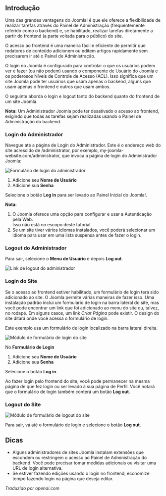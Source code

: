 <!-- Filename: J4.x:Logging_in_to_Joomla / Display title: Fazendo login no Joomla -->

## Introdução

Uma das grandes vantagens do Joomla! é que ele oferece a flexibilidade de realizar tarefas através do Painel de Administração (frequentemente referido como o backend) e, se habilitado, realizar tarefas diretamente a partir do frontend (a parte voltada para o público) do site.

O acesso ao frontend é uma maneira fácil e eficiente de permitir que redatores de conteúdo adicionem ou editem artigos rapidamente sem precisarem ir até o Painel de Administração.

O login no Joomla é configurado para controlar o que os usuários podem ver e fazer (ou não podem) usando o componente de Usuário do Joomla e os poderosos Níveis de Controle de Acesso (ACL). Isso significa que um site Joomla pode ter usuários que usam apenas o backend, alguns que usam apenas o frontend e outros que usam ambos.

O seguinte aborda o login e logout tanto do backend quanto do frontend de um site Joomla.

**Nota:** Um Administrador Joomla pode ter desativado o acesso ao frontend, exigindo que todas as tarefas sejam realizadas usando o Painel de Administração do backend.

### Login do Administrador

Navegue até a página de Login do Administrador. Este é o endereço web do site acrescido de /administrator, por exemplo, my-joomla-website.com/administrator, que invoca a página de login do Administrador Joomla:

![Formulário de login do administrador](../../../en/images/getting-started/logging-in-to-joomla-administrator-login-form.png)

1.  Adicione seu **Nome de Usuário**
2.  Adicione sua **Senha**

Selecione o botão **Log in** para ser levado ao Painel Inicial do Joomla!.

**Nota:**

1.  O Joomla oferece uma opção para configurar e usar a Autenticação pela Web.  
    Isso não está no escopo deste tutorial.
2.  Se um site tiver vários idiomas instalados, você poderá selecionar um idioma para usar em uma lista suspensa antes de fazer o login.

### Logout do Administrador

Para sair, selecione o **Menu de Usuário** e depois **Log out**.

![Link de logout do administrador](../../../en/images/getting-started/logging-in-to-joomla-logout-link.png)

### Login do Site

Se o acesso ao frontend estiver habilitado, um formulário de login terá sido adicionado ao site. O Joomla permite várias maneiras de fazer isso. Uma instalação padrão inclui um formulário de login na barra lateral do site, mas você pode encontrar um link que foi adicionado ao menu do site ou, talvez, no rodapé. Em alguns casos, um link *Criar Página* pode existir. O design do site ditará onde você acessa o formulário de login.

Este exemplo usa um formulário de login localizado na barra lateral direita.

![Módulo de formulário de login do site](../../../en/images/getting-started/logging-in-to-joomla-site-login-form.png)

No **Formulário de Login**

1.  Adicione seu **Nome de Usuário**
2.  Adicione sua **Senha**

Selecione o botão **Log in**.

Ao fazer login pelo frontend do site, você pode permanecer na mesma página de que fez login ou ser levado à sua página de Perfil. Você notará que o formulário de login também conterá um botão **Log out**.

### Logout do Site

![Módulo de formulário de logout do site](../../../en/images/getting-started/logging-in-to-joomla-site-logout-form.png)

Para sair, vá até o formulário de login e selecione o botão **Log out**.

## Dicas

- Alguns administradores de sites Joomla instalam extensões que escondem ou restringem o acesso ao Painel de Administração do backend. Você pode precisar tomar medidas adicionais ou visitar uma URL de login alternativa.
- Se estiver fazendo edições usando o login no frontend, economize tempo fazendo login na página que deseja editar.

*Traduzido por openai.com*

